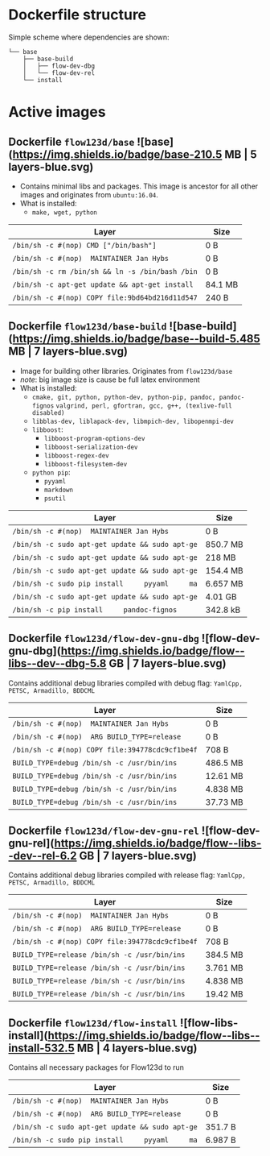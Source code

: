 # Dockerfile structure
Simple scheme where dependencies are shown:
```
└── base
    ├── base-build
    │   ├── flow-dev-dbg
    │   └── flow-dev-rel
    └── install
```

# Active images
## Dockerfile  `flow123d/base` ![base](https://img.shields.io/badge/base-210.5 MB | 5 layers-blue.svg)
 - Contains minimal libs and packages. This image is ancestor for all other images and originates from `ubuntu:16.04`.
 - What is installed:
   - `make, wget, python`
   
Layer                                           | Size
----------------------------------------------- | ---
`/bin/sh -c #(nop) CMD ["/bin/bash"]          ` |  0 B                 
`/bin/sh -c #(nop)  MAINTAINER Jan Hybs       ` |  0 B                 
`/bin/sh -c rm /bin/sh && ln -s /bin/bash /bin` |  0 B                 
`/bin/sh -c apt-get update && apt-get install ` |  84.1 MB             
`/bin/sh -c #(nop) COPY file:9bd64bd216d11d547` |  240 B               


## Dockerfile `flow123d/base-build` ![base-build](https://img.shields.io/badge/base--build-5.485 MB | 7 layers-blue.svg)
 - Image for building other libraries. Originates from `flow123d/base`
 - *note*: big image size is cause be full latex environment
 - What is installed:
   - `cmake, git, python, python-dev, python-pip, pandoc, pandoc-fignos`
     `valgrind, perl, gfortran, gcc, g++, (texlive-full disabled)`
   - `libblas-dev, liblapack-dev, libmpich-dev, libopenmpi-dev`
   - `libboost`:
     - `libboost-program-options-dev`
     - `libboost-serialization-dev`
     - `libboost-regex-dev`
     - `libboost-filesystem-dev`
   - `python pip`:
     - `pyyaml`
     - `markdown`
     - `psutil`

Layer                                           | Size
----------------------------------------------- | ---
`/bin/sh -c #(nop)  MAINTAINER Jan Hybs       ` |  0 B                 
`/bin/sh -c sudo apt-get update && sudo apt-ge` |  850.7 MB            
`/bin/sh -c sudo apt-get update && sudo apt-ge` |  218 MB              
`/bin/sh -c sudo apt-get update && sudo apt-ge` |  154.4 MB            
`/bin/sh -c sudo pip install     pyyaml     ma` |  6.657 MB            
`/bin/sh -c sudo apt-get update && sudo apt-ge` |  4.01 GB             
`/bin/sh -c pip install     pandoc-fignos     ` |  342.8 kB            


## Dockerfile `flow123d/flow-dev-gnu-dbg` ![flow-dev-gnu-dbg](https://img.shields.io/badge/flow--libs--dev--dbg-5.8 GB | 7 layers-blue.svg)
Contains additional debug libraries compiled with debug flag: `YamlCpp, PETSC, Armadillo, BDDCML`

Layer                                           | Size
----------------------------------------------- | ---
`/bin/sh -c #(nop)  MAINTAINER Jan Hybs`        |  0 B 
`/bin/sh -c #(nop)  ARG BUILD_TYPE=release`     |  0 B
`/bin/sh -c #(nop) COPY file:394778cdc9cf1be4f` |  708 B
`BUILD_TYPE=debug /bin/sh -c /usr/bin/ins`      |  486.5 MB
`BUILD_TYPE=debug /bin/sh -c /usr/bin/ins`      |  12.61 MB
`BUILD_TYPE=debug /bin/sh -c /usr/bin/ins`      |  4.838 MB
`BUILD_TYPE=debug /bin/sh -c /usr/bin/ins`      |  37.73 MB

## Dockerfile `flow123d/flow-dev-gnu-rel` ![flow-dev-gnu-rel](https://img.shields.io/badge/flow--libs--dev--rel-6.2 GB | 7 layers-blue.svg)
 Contains additional debug libraries compiled with release flag: `YamlCpp, PETSC, Armadillo, BDDCML`
 
Layer                                           | Size
 ----------------------------------------------- | ---
 `/bin/sh -c #(nop)  MAINTAINER Jan Hybs`        |  0 B 
 `/bin/sh -c #(nop)  ARG BUILD_TYPE=release`     |  0 B
 `/bin/sh -c #(nop) COPY file:394778cdc9cf1be4f` |  708 B
 `BUILD_TYPE=release /bin/sh -c /usr/bin/ins`    |  384.5 MB
 `BUILD_TYPE=release /bin/sh -c /usr/bin/ins`    |  3.761 MB
 `BUILD_TYPE=release /bin/sh -c /usr/bin/ins`    |  4.838 MB
 `BUILD_TYPE=release /bin/sh -c /usr/bin/ins`    |  19.42 MB


## Dockerfile `flow123d/flow-install` ![flow-libs-install](https://img.shields.io/badge/flow--libs--install-532.5 MB | 4 layers-blue.svg)
Contains all necessary packages for Flow123d to run

Layer                                           | Size
----------------------------------------------- | ---
`/bin/sh -c #(nop)  MAINTAINER Jan Hybs`        |  0 B 
`/bin/sh -c #(nop)  ARG BUILD_TYPE=release`     |  0 B
`/bin/sh -c sudo apt-get update && sudo apt-ge` |  351.7 B
`/bin/sh -c sudo pip install     pyyaml     ma` |  6.987 B

